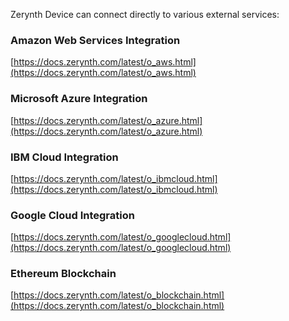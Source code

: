 Zerynth Device can connect directly to various external services:

  

### **Amazon Web Services Integration**

[https://docs.zerynth.com/latest/o_aws.html](https://docs.zerynth.com/latest/o_aws.html)

  

### **Microsoft Azure Integration**

[https://docs.zerynth.com/latest/o_azure.html](https://docs.zerynth.com/latest/o_azure.html)

  

### **IBM Cloud Integration**

[https://docs.zerynth.com/latest/o_ibmcloud.html](https://docs.zerynth.com/latest/o_ibmcloud.html)

  

### **Google Cloud Integration**

[https://docs.zerynth.com/latest/o_googlecloud.html](https://docs.zerynth.com/latest/o_googlecloud.html)

  

### **Ethereum Blockchain**

[https://docs.zerynth.com/latest/o_blockchain.html](https://docs.zerynth.com/latest/o_blockchain.html)
<!--stackedit_data:
eyJoaXN0b3J5IjpbMjEwOTgzODY2LDczMDk5ODExNl19
-->